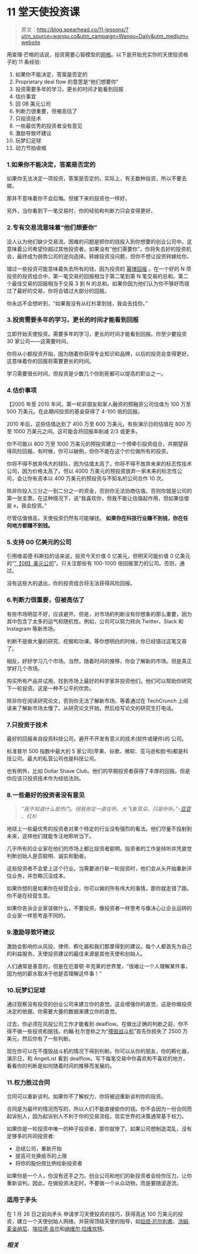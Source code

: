 # 11 堂天使投资课

> 原文：<http://blog.spearhead.co/11-lessons/?utm_source=wanqu.co&utm_campaign=Wanqu+Daily&utm_medium=website>

用查理·芒格的话说，投资需要心智模型的[网格](https://www.google.com/search?client=safari&rls=en&q=latticework+munger&ie=UTF-8&oe=UTF-8)。以下是开始充实你的天使投资格子的 11 条经验:

1.  如果你不能决定，答案是否定的
2.  Proprietary deal flow 的意思是“他们想要你”
3.  投资需要多年的学习，更长的时间才能看到回报
4.  估价事宜
5.  回 0B 美元公司
6.  判断力很重要，但被高估了
7.  只投资技术
8.  一些最优秀的投资者没有意见
9.  激励导致坏建议
10.  玩梦幻足球
11.  动力节拍收缩

### 1.如果你不能决定，答案是否定的

如果你无法决定一项投资，答案是否定的。实际上，有无数种投资，所以不要去做。

那并不意味着你不会后悔。但接下来的投资也一样好。

另外，当你看到下一笔交易时，你的经验和判断力只会变得更好。

### 2.专有交易流意味着“他们想要你”

没人认为他们缺少交易流。困难的问题是把你的钱投入到你想要的创业公司中。这意味着公司希望你超过其他投资者。如果没有“他们需要你”，你将失去好的投资机会，最终成为弱势公司的逆向选择。转嫁投资没问题，但你不想让投资转嫁给你。

错过一些投资可能意味着失去所有的钱，因为投资的 [幂律回报](http://blakemasters.com/post/21869934240/peter-thiels-cs183-startup-class-7-notes-essay) 。在一个好的 N 项投资的投资组合中，第一笔交易的回报相当于第二笔到第 N 笔交易的总和。第二个最佳交易的回报相当于交易 3 到 N 的总和。如果你因为他们认为你不够好而错过了最好的交易，你将会错过大部分的回报。

你永远不会想听到，“如果我没有从红杉拿到钱，我会去找你。”

### 3.投资需要多年的学习，更长的时间才能看到回报

立即开始天使投资。需要多年的学习，更长的时间才能看到回报。你至少要投资 30 家公司——这需要时间。

你将从小额投资开始，因为随着你获得专业知识和品牌，以后的投资会变得更好。这意味着你的回报将需要更长的时间。

学习需要很长时间，但投资是少数几个你到死都可以提高的职业之一。

### 4.估价事项

【2005 年至 2010 年间，第一轮非朋友和家人融资的预融资公司估值为 100 万至 500 万美元。在此期间投资的基金获得了 4-100 倍的回报。

2010 年后，这些估值达到了 400 万至 600 万美元，有些演示日的估值在 800 万至 1000 万美元之间。这可能会将回报率削减 2/3 或更多。

你不可能以 800 万至 1000 万美元的预投资建立一个预牵引投资组合，并期望获得风险回报。有时候，你可以破例，但你不能在这个价位做所有的投资。

你将不得不放弃伟大的球队，因为估值太高了。你将不得不放弃未来的标志性技术公司，因为价格太高了。但以 4000 万美元的预投资放弃一家未来的标志性公司，会让你有资本以 400 万美元的预投资与不知名的公司合作 10 次。

除非你投入三分之一到二分之一的资金，否则你无法协商估值。否则你就是公司的第一张支票。在这种情况下，说“我喜欢你，但我不能让估值起作用，但如果估值是 x，我会投资。”

尽管估值很高，天使投资仍然有可能赚钱。 **如果你在科技行业赚不到钱，你在任何地方都赚不到钱。**

### 5.支持 00 亿美元的公司

引用维诺德·科斯拉的话来说，投资今天价值 0 亿美元，但明天可能价值 0 亿美元的“[”【0B】美元公司](https://www.google.com/search?client=safari&rls=en&q=vinod+khosla+%240B&ie=UTF-8&oe=UTF-8)”。只关注那些有 100-1000 倍回报潜力的公司。否则，通过。

没有这些大的退出，你的投资组合将无法获得风险回报。

### 6.判断力很重要，但被高估了

有些市场明显不好，应该避开。但是，对市场的判断没有你想象的那么重要，因为其中包含了太多的运气和随机性。例如，公司可以努力转向 Twitter、Slack 和 Instagram 等新市场。

判断不是做大量的研究、挖掘和功课。等你想明白的时候，你已经错过这笔交易了。

相反，好好学习几个市场。当然，随着时间的推移，你会了解新的市场。但是真正学好几个市场。

购买所有产品并试用。找到市场上最好的科学家并投资他们。他们可以帮助你研究下一轮投资。这是一种不公平的优势。

除非你在阅读研究论文，否则你无法了解新市场。等着通过在 TechCrunch 上阅读来了解新市场太慢了。从研究论文开始，然后给写论文的研究生打电话。

### 7.只投资于技术

最好的回报来自投资科技公司。避开不开发有意义的技术(软件或硬件)的 公司。

标准普尔 500 指数中最大的 5 家公司(苹果、谷歌、微软、亚马逊和脸书)都是科技公司。最大的私营公司也是科技公司。

也有例外，比如 Dollar Shave Club。他们的早期投资者获得了丰厚的回报。但是你应该只投资技术作为经验法则。

### 8.一些最好的投资者没有意见

> *“我不知道什么是热门。但我肯定一直在听。大飞象耳朵。只是听听。”–*[*豆豆*](https://www.sequoiacap.com/people/doug-leone/) *、红杉*

地球上一些最优秀的投资者对某个特定的行业没有强烈的看法。他们尽量不投射到未来，这样他们就能专注地聆听当下。

几乎所有的企业家在他们的市场上都比投资者聪明。投资者的工作是倾听并凭直觉判断创始人是否聪明、诚实和勤奋。

这些投资者不会爱上这个行业。当需要进行新一轮投资时，他们会从头开始重新评估业务，并忽略沉没成本。

如果你想的是如果你在经营企业，你可以做的所有伟大的事情，那你就走错了路。你不是在经营生意。

如果你告诉企业家该做什么，不要投资。像投资者一样思考与像决心让企业运转的企业家一样思考是不同的。

### 9.激励导致坏建议

激励会影响你从风投、律师、孵化器和我们那里得到的建议。每个人都首先为自己的利益服务。天使投资建议的最佳来源是其他天使和创始人。

人们通常是善意的，但是在厄普顿·辛克莱的世界里，“很难让一个人理解某件事，因为他的薪水取决于他是否理解这件事！”

### 10.玩梦幻足球

通过观察没有投资的创业公司来建立你的直觉。这会增强你的直觉，这是你做投资决定的依据。你需要大量的数据来建立你的直觉。

过去，你必须在风投公司工作才能看到 dealflow。在做出正确的判断之前，你不得不做一些投资和赔钱。约翰·杜尔登称之为“[撞毁战斗机](https://www.forbes.com/forbes/2005/0704/039.html#14bd69604fe0)”首先你损失了 2500 万美元，然后你有了一些判断。

现在你可以在不撞毁战斗机的情况下得到判断。你可以从你的朋友，你的孵化器，演示日，和 AngelList 看到 dealflow。写下每笔交易中你喜欢和不喜欢的地方，看看你的判断是如何随着时间的推移而发展的。

### 11.权力胜过合同

合同可以重新谈判。如果你不了解权力，你将被迫重新谈判你的投资。

合同是为最坏的情况而写的，所以人们不能直接偷你的钱。你不会因为一份合同而起诉别人，因为起诉别人不利于你的交易流程。现实世界的决策通常基于权力。

如果你是一轮投资中唯一的种子投资者，那你就惨了。如果公司想制造混乱，没有足够多的共同投资者:

*   总结公司，重新开始
*   提高可兑换纸币的上限
*   将你的股份按比例给新投资者

如果你是一个人，你没有还手之力。创业公司和他们的新投资者会给你压力，让你重新谈判。因此，在做投资决定时，不要做一个从众动物，而是要随波逐流。

### 适用于矛头

在 1 月 26 日之前向矛头 申请学习天使投资的技巧，获得高达 100 万美元的投资，建立一个天使创始人网络，并获得顶级天使的指导，如[焰炟·厄尔利希](https://angel.co/yanda)、[汤姆·麦金纳尼](https://angel.co/tgm)、[埃拉德·吉尔](https://angel.co/eladgil)和[纳维尔·拉维坎特](https://angel.co/naval)。

### *相关*